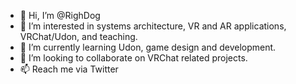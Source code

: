 - 👋 Hi, I’m @RighDog
- 👀 I’m interested in systems architecture, VR and AR applications, VRChat/Udon, and teaching.
- 🌱 I’m currently learning Udon, game design and development.
- 💞️ I’m looking to collaborate on VRChat related projects.
- 📫 Reach me via Twitter

<!---
RighDog/RighDog is a ✨ special ✨ repository because its `README.md` (this file) appears on your GitHub profile.
You can click the Preview link to take a look at your changes.
--->
